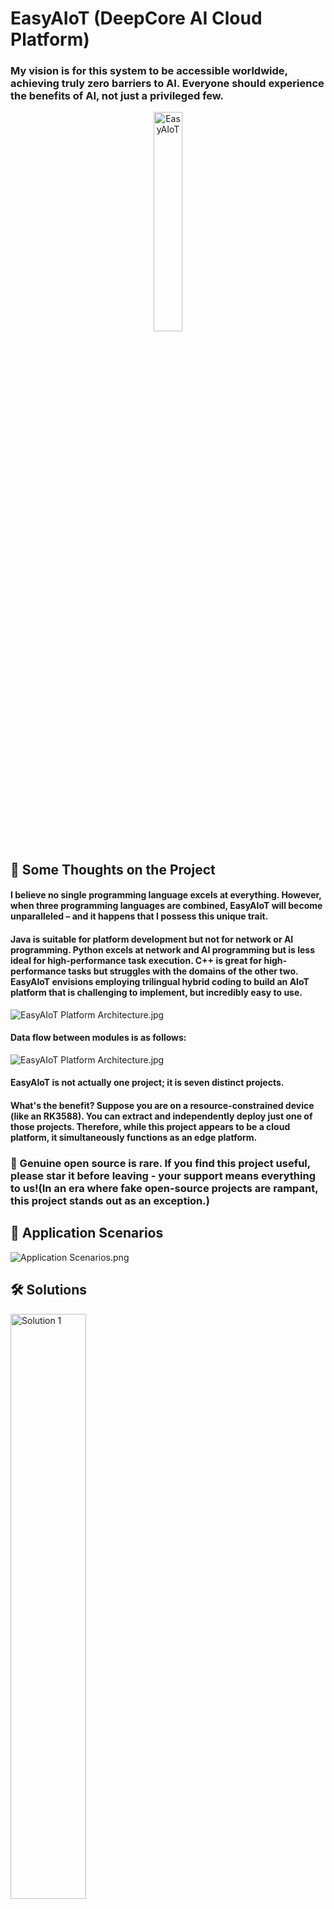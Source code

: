 # EasyAIoT (DeepCore AI Cloud Platform)
### My vision is for this system to be accessible worldwide, achieving truly zero barriers to AI. Everyone should experience the benefits of AI, not just a privileged few.
<div align="center">
    <img src=".image/logo.png" width="30%" height="30%" alt="EasyAIoT">
</div>

## 🌟 Some Thoughts on the Project
#### I believe no single programming language excels at everything. However, when three programming languages are combined, EasyAIoT will become unparalleled – and it happens that I possess this unique trait.
#### Java is suitable for platform development but not for network or AI programming. Python excels at network and AI programming but is less ideal for high-performance task execution. C++ is great for high-performance tasks but struggles with the domains of the other two. EasyAIoT envisions employing trilingual hybrid coding to build an AIoT platform that is challenging to implement, but incredibly easy to use.
![EasyAIoT Platform Architecture.jpg](.image/iframe2.jpg)
#### Data flow between modules is as follows:
![EasyAIoT Platform Architecture.jpg](.image/iframe3.jpg)
#### EasyAIoT is not actually one project; it is seven distinct projects.
#### What's the benefit? Suppose you are on a resource-constrained device (like an RK3588). You can extract and independently deploy just one of those projects. Therefore, while this project appears to be a cloud platform, it simultaneously functions as an edge platform.

### 🌟 Genuine open source is rare. If you find this project useful, please star it before leaving - your support means everything to us!(In an era where fake open-source projects are rampant, this project stands out as an exception.)

## 🎯 Application Scenarios
![Application Scenarios.png](.image/适用场景.png)

## 🛠️ Solutions
<div>
  <img src=".image/解决方案1.png" alt="Solution 1" width="49%" style="margin-right: 10px">
  <img src=".image/解决方案2.png" alt="Solution 2" width="49%">
</div>

## 🧩 Project Structure
EasyAIoT consists of five core projects:
- **WEB Module**: Frontend management interface based on Vue
- **DEVICE Module**: Java-based device management module responsible for IoT device access and management
- **VIDEO Module**: Python-based video processing module responsible for video stream processing and transmission
- **AI Module**: Python-based artificial intelligence processing module responsible for video analysis and AI algorithm execution
- **TASK Module**: C++-based high-performance task processing module responsible for compute-intensive task execution

## ☁️ EasyAIoT = AI + IoT = Cloud-Edge Integrated Solution
Supports thousands of vertical scenarios with customizable AI models and algorithm development. 

Deep integration empowers intelligent vision for everything: EasyAIoT constructs an efficient access and management network for IoT devices (especially massive cameras). We deeply integrate real-time streaming technology with cutting-edge AI to create a unified service core. This solution not only enables interoperability across heterogeneous devices but also deeply integrates HD video streams with powerful AI analytics engines, giving surveillance systems "intelligent eyes" – accurately enabling facial recognition, abnormal behavior analysis, risk personnel monitoring, and perimeter intrusion detection.

![EasyAIoT Platform Architecture](.image/iframe1.jpg)

## ⚠️ Disclaimer

EasyAIoT is an open-source learning project unrelated to commercial activities. Users must comply with laws and regulations and refrain from illegal activities. If EasyAIoT discovers user violations, it will cooperate with authorities and report to government agencies. Users bear full legal responsibility for illegal actions and shall compensate third parties for damages caused by usage. All EasyAIoT-related resources are used at the user's own risk.

## 📚 Official Documentation
- Documentation: http://pro.basiclab.top:9988/

## 🎮 Demo Environment
- Demo URL: http://pro.basiclab.top:8888/
- Username: admin
- Password: admin123

## ⚙️ Project Repositories
- Gitee: https://gitee.com/soaring-xiongkulu/easyaiot
- Github: https://github.com/soaring-xiongkulu/easyaiot

## 🛠️ Technology Stack
### Frontend
- **Core Framework**: Vue 3.3.8
- **Development Language**: TypeScript 5.2.2
- **Build Tool**: Vite 4.5.0
- **UI Component Library**: Ant Design Vue 4.0.7
- **State Management**: Pinia 2.1.7
- **Routing**: Vue Router 4.2.5
- **HTTP Client**: Axios/Alova 1.6.1
- **CSS**: UnoCSS 0.57.3
- **Package Manager**: pnpm 9.0.4

### Backend
- **DEVICE Module Framework**: 
  - Spring Boot 2.7.18
  - Spring Boot Starter Security
  - Gateway
  - SkyWalking
  - OpenFeign
  - Sentinel
  - Nacos
  - Kafka
  - TDEngine
  - MyBatis-Plus
  - PostgreSQL
- **AI Module Framework**：
  - Python 3.11+
  - Flask
  - Flask-Cors
  - Flask-Migrate
  - Flask-SQLAlchemy
  - OpenCV (cv2)
  - Pillow (PIL.Image)
  - Ultralytics
  - Psycopg2-Binary
- **VIDEO Module Framework**：
  - Python 3.11+
  - WSDiscovery
  - Netifaces
  - Onvif-Zeep
  - Pyserial
  - Paho_Mqtt
  - Flask
  - Flask-Cors
  - Flask-Migrate
  - Flask-SQLAlchemy
  - Psycopg2-Binary
- **TASK Module Framework**：
  - C++17
  - Opencv2
  - Httplib
  - Json
  - Librknn
  - Minio-Cpp
  - Mk-Media
  - RGA
  - Logging
  - Queue
  - Thread

## 📸 Screenshots
<div>
  <img src=".image/banner/banner1001.png" alt="Screenshot 1" width="49%" style="margin-right: 10px">
  <img src=".image/banner/banner1009.jpg" alt="Screenshot 2" width="49%">
</div>
<div>
  <img src=".image/banner/banner1006.jpg" alt="Screenshot 3" width="49%" style="margin-right: 10px">
  <img src=".image/banner/banner1010.jpg" alt="Screenshot 4" width="49%">
</div>
<div>
  <img src=".image/banner/banner1015.png" alt="Screenshot 5" width="49%" style="margin-right: 10px">
  <img src=".image/banner/banner1016.jpg" alt="Screenshot 6" width="49%">
</div>
<div>
  <img src=".image/banner/banner1007.jpg" alt="Screenshot 7" width="49%" style="margin-right: 10px">
  <img src=".image/banner/banner1008.jpg" alt="Screenshot 8" width="49%">
</div>
<div>
  <img src=".image/banner/banner1019.jpg" alt="Screenshot 7" width="49%" style="margin-right: 10px">
  <img src=".image/banner/banner1020.jpg" alt="Screenshot 8" width="49%">
</div>
<div>
  <img src=".image/banner/banner1023.jpg" alt="Screenshot 7" width="49%" style="margin-right: 10px">
  <img src=".image/banner/banner1024.jpg" alt="Screenshot 8" width="49%">
</div>
<div>
  <img src=".image/banner/banner1017.jpg" alt="Screenshot 7" width="49%" style="margin-right: 10px">
  <img src=".image/banner/banner1018.jpg" alt="Screenshot 8" width="49%">
</div>
<div>
  <img src=".image/banner/banner1021.jpg" alt="Screenshot 7" width="49%" style="margin-right: 10px">
  <img src=".image/banner/banner1022.jpg" alt="Screenshot 8" width="49%">
</div>
<div>
  <img src=".image/banner/banner1013.jpg" alt="Screenshot 9" width="49%" style="margin-right: 10px">
  <img src=".image/banner/banner1014.png" alt="Screenshot 10" width="49%">
</div>
<div>
  <img src=".image/banner/banner1011.jpg" alt="Screenshot 11" width="49%" style="margin-right: 10px">
  <img src=".image/banner/banner1012.jpg" alt="Screenshot 12" width="49%">
</div>
<div>
  <img src=".image/banner/banner1003.png" alt="Screenshot 13" width="49%" style="margin-right: 10px">
  <img src=".image/banner/banner1004.png" alt="Screenshot 14" width="49%">
</div>
<div>
  <img src=".image/banner/banner1005.png" alt="Screenshot 15" width="49%" style="margin-right: 10px">
  <img src=".image/banner/banner1002.png" alt="Screenshot 16" width="49%">
</div>

## 📞 Contact Information(You must read the group announcement when joining the group, otherwise you will be kicked out of the group)
<div>
  <img src=".image/联系方式.jpg" alt="联系方式" width="30%" style="margin-right: 10px">
  <img src=".image/微信群.jpg" alt="联系方式" width="30%" style="margin-right: 10px">
</div>

### 🪐 Knowledge Planet:
<p>
  <img src=".image/知识星球.jpg" alt="知识星球" width="30%">
</p>

## 💰 Sponsorship
<div>
    <img src=".image/微信支付.jpg" alt="WeChat Pay" width="30%" height="30%">
    <img src=".image/支付宝支付.jpg" alt="Alipay" width="30%" height="10%">
</div>

## 🙏 Acknowledgements
Thanks to the following contributors for code, feedback, donations, and support (in no particular order):
<table>
  <tbody>
    <tr>
      <td align="center" valign="top" width="11.11%"><a href="javascript:void(0)" target="_blank"><img src=".image/sponsor/Best%20Yao.jpg" width="80px;" alt="Best Yao"/><br /><sub><b>Best Yao</b></sub></a></td>
      <td align="center" valign="top" width="11.11%"><a href="https://gitee.com/weiloser" target="_blank"><img src=".image/sponsor/无为而治.jpg" width="80px;" alt="无为而治"/><br /><sub><b>无为而治</b></sub></a></td>
      <td align="center" valign="top" width="11.11%"><a href="https://gitee.com/gampa" target="_blank"><img src="./.image/sponsor/也许.jpg" width="80px;" alt="也许"/><br /><sub><b>也许</b></sub></a></td>
      <td align="center" valign="top" width="11.11%"><a href="https://gitee.com/leishaozhuanshudi" target="_blank"><img src="./.image/sponsor/⁰ʚᦔrꫀꪖꪑ⁰ɞ%20..jpg" width="80px;" alt="⁰ʚᦔrꫀꪖꪑ⁰ɞ ."/><br /><sub><b>⁰ʚᦔrꫀꪖꪑ⁰ɞ .</b></sub></a></td>
      <td align="center" valign="top" width="11.11%"><a href="https://gitee.com/fateson" target="_blank"><img src="./.image/sponsor/逆.jpg" width="80px;" alt="逆"/><br /><sub><b>逆</b></sub></a></td>
      <td align="center" valign="top" width="11.11%"><a href="https://gitee.com/dongGezzz_admin" target="_blank"><img src="./.image/sponsor/廖东旺.jpg" width="80px;" alt="廖东旺"/><br /><sub><b>廖东旺</b></sub></a></td>
      <td align="center" valign="top" width="11.11%"><a href="https://gitee.com/huangzhen1993" target="_blank"><img src="./.image/sponsor/黄振.jpg" width="80px;" alt="黄振"/><br /><sub><b>黄振</b></sub></a></td>
      <td align="center" valign="top" width="11.11%"><a href="https://gitee.com/chenxiaohong" target="_blank"><img src=".image/sponsor/右耳向西.jpg" width="80px;" alt="右耳向西"/><br /><sub><b>右耳向西</b></sub></a></td>      
      <td align="center" valign="top" width="11.11%"><a href="https://gitee.com/lcrsd123" target="_blank"><img src=".image/sponsor/城市稻草人.jpg" width="80px;" alt="城市稻草人"/><br /><sub><b>城市稻草人</b></sub></a></td>
    </tr>
    <tr>
      <td align="center" valign="top" width="11.11%"><a href="https://github.com/fengchunshen" target="_blank"><img src="./.image/sponsor/春生.jpg" width="80px;" alt="春生"/><br /><sub><b>春生</b></sub></a></td>
      <td align="center" valign="top" width="11.11%"><a href="https://gitee.com/mrfox_wang" target="_blank"><img src="./.image/sponsor/贵阳王老板.jpg" width="80px;" alt="贵阳王老板"/><br /><sub><b>贵阳王老板</b></sub></a></td>
      <td align="center" valign="top" width="11.11%"><a href="https://gitee.com/haobaby" target="_blank"><img src="./.image/sponsor/hao_chen.jpg" width="80px;" alt="hao_chen"/><br /><sub><b>hao_chen</b></sub></a></td>
      <td align="center" valign="top" width="11.11%"><a href="https://gitee.com/yuer629" target="_blank"><img src="./.image/sponsor/yuer629.jpg" width="80px;" alt="yuer629"/><br /><sub><b>yuer629</b></sub></a></td>
      <td align="center" valign="top" width="11.11%"><a href="https://gitee.com/cai-peikai/ai-project" target="_blank"><img src="./.image/sponsor/kong.jpg" width="80px;" alt="kong"/><br /><sub><b>kong</b></sub></a></td>
      <td align="center" valign="top" width="11.11%"><a href="https://gitee.com/HB1731276584" target="_blank"><img src="./.image/sponsor/岁月静好.jpg" width="80px;" alt="岁月静好"/><br /><sub><b>岁月静好</b></sub></a></td>
      <td align="center" valign="top" width="11.11%"><a href="https://gitee.com/hy5128" target="_blank"><img src="./.image/sponsor/Kunkka.jpg" width="80px;" alt="Kunkka"/><br /><sub><b>Kunkka</b></sub></a></td>
      <td align="center" valign="top" width="11.11%"><a href="https://gitee.com/cnlijf" target="_blank"><img src="./.image/sponsor/李江峰.jpg" width="80px;" alt="李江峰"/><br /><sub><b>李江峰</b></sub></a></td>
      <td align="center" valign="top" width="11.11%"><a href="https://gitee.com/Yang619" target="_blank"><img src="./.image/sponsor/Chao..jpg" width="80px;" alt="Chao."/><br /><sub><b>Chao.</b></sub></a></td>
    </tr>
    <tr>
      <td align="center" valign="top" width="11.11%"><a href="https://gitee.com/guo-dida" target="_blank"><img src="./.image/sponsor/灬.jpg" width="80px;" alt="灬"/><br /><sub><b>灬</b></sub></a></td>
      <td align="center" valign="top" width="11.11%"><a href="https://github.com/XyhBill" target="_blank"><img src="./.image/sponsor/Mr.LuCkY.jpg" width="80px;" alt="Mr.LuCkY"/><br /><sub><b>Mr.LuCkY</b></sub></a></td>
      <td align="center" valign="top" width="11.11%"><a href="https://gitee.com/timeforeverz" target="_blank"><img src="./.image/sponsor/泓.jpg" width="80px;" alt="泓"/><br /><sub><b>泓</b></sub></a></td>
      <td align="center" valign="top" width="11.11%"><a href="https://gitee.com/mySia" target="_blank"><img src="./.image/sponsor/i.jpg" width="80px;" alt="i"/><br /><sub><b>i</b></sub></a></td>
      <td align="center" valign="top" width="11.11%"><a href="javascript:void(0)" target="_blank"><img src="./.image/sponsor/依依.jpg" width="80px;" alt="依依"/><br /><sub><b>依依</b></sub></a></td>
      <td align="center" valign="top" width="11.11%"><a href="https://gitee.com/sunbirder" target="_blank"><img src="./.image/sponsor/小菜鸟先飞.jpg" width="80px;" alt="小菜鸟先飞"/><br /><sub><b>小菜鸟先飞</b></sub></a></td>
      <td align="center" valign="top" width="11.11%"><a href="https://gitee.com/mmy0" target="_blank"><img src="./.image/sponsor/追溯未来-_-.jpg" width="80px;" alt="追溯未来"/><br /><sub><b>追溯未来</b></sub></a></td>
      <td align="center" valign="top" width="11.11%"><a href="https://gitee.com/ccqingshan" target="_blank"><img src="./.image/sponsor/青衫.jpg" width="80px;" alt="青衫"/><br /><sub><b>青衫</b></sub></a></td>
      <td align="center" valign="top" width="11.11%"><a href="https://gitee.com/jiangchunJava" target="_blank"><img src="./.image/sponsor/Fae.jpg" width="80px;" alt="Fae"/><br /><sub><b>Fae</b></sub></a></td>
    </tr>
    <tr>
      <td align="center" valign="top" width="11.11%"><a href="https://gitee.com/huang-xiangtai" target="_blank"><img src="./.image/sponsor/憨憨.jpg" width="80px;" alt="憨憨"/><br /><sub><b>憨憨</b></sub></a></td>
      <td align="center" valign="top" width="11.11%"><a href="https://gitee.com/gu-beichen-starlight" target="_blank"><img src="./.image/sponsor/文艺小青年.jpg" width="80px;" alt="文艺小青年"/><br /><sub><b>文艺小青年</b></sub></a></td>
      <td align="center" valign="top" width="11.11%"><a href="https://github.com/zhangnanchao" target="_blank"><img src="./.image/sponsor/lion.jpg" width="80px;" alt="lion"/><br /><sub><b>lion</b></sub></a></td>
      <td align="center" valign="top" width="11.11%"><a href="https://gitee.com/yupccc" target="_blank"><img src="./.image/sponsor/汪汪队立大功.jpg" width="80px;" alt="汪汪队立大功"/><br /><sub><b>汪汪队立大功</b></sub></a></td>
      <td align="center" valign="top" width="11.11%"><a href="https://gitee.com/wcjjjjjjj" target="_blank"><img src="./.image/sponsor/wcj.jpg" width="80px;" alt="wcj"/><br /><sub><b>wcj</b></sub></a></td>
      <td align="center" valign="top" width="11.11%"><a href="https://gitee.com/hufanglei" target="_blank"><img src="./.image/sponsor/🌹怒放de生命😋.jpg" width="80px;" alt="怒放de生命"/><br /><sub><b>怒放de生命</b></sub></a></td>
      <td align="center" valign="top" width="11.11%"><a href="https://gitee.com/juyunsuan" target="_blank"><img src="./.image/sponsor/蓝速传媒.jpg" width="80px;" alt="蓝速传媒"/><br /><sub><b>蓝速传媒</b></sub></a></td>
      <td align="center" valign="top" width="11.11%"><a href="https://gitee.com/achieve275" target="_blank"><img src="./.image/sponsor/Achieve_Xu.jpg" width="80px;" alt="Achieve_Xu"/><br /><sub><b>Achieve_Xu</b></sub></a></td>
      <td align="center" valign="top" width="11.11%"><a href="https://gitee.com/nicholasld" target="_blank"><img src="./.image/sponsor/NicholasLD.jpg" width="80px;" alt="NicholasLD"/><br /><sub><b>NicholasLD</b></sub></a></td>
    </tr>
    <tr>
      <td align="center" valign="top" width="11.11%"><a href="https://gitee.com/ADVISORYZ" target="_blank"><img src=".image/sponsor/ADVISORYZ.jpg" width="80px;" alt="ADVISORYZ"/><br /><sub><b>ADVISORYZ</b></sub></a></td>
      <td align="center" valign="top" width="11.11%"><a href="https://gitee.com/dongxinji" target="_blank"><img src="./.image/sponsor/take%20your%20time%20or.jpg" width="80px;" alt="take your time or"/><br /><sub><b>take your time or</b></sub></a></td>
      <td align="center" valign="top" width="11.11%"><a href="https://github.com/xu756" target="_blank"><img src="./.image/sponsor/碎碎念..jpg" width="80px;" alt="碎碎念."/><br /><sub><b>碎碎念.</b></sub></a></td>
      <td align="center" valign="top" width="11.11%"><a href="https://gitee.com/lwisme" target="_blank"><img src="./.image/sponsor/北街.jpg" width="80px;" alt="北街"/><br /><sub><b>北街</b></sub></a></td>
      <td align="center" valign="top" width="11.11%"><a href="https://gitee.com/yu-xinyan71" target="_blank"><img src="./.image/sponsor/Dorky%20TAT.jpg" width="80px;" alt="Dorky TAT"/><br /><sub><b>Dorky TAT</b></sub></a></td>
      <td align="center" valign="top" width="11.11%"><a href="https://gitee.com/shup092_admin" target="_blank"><img src="./.image/sponsor/shup.jpg" width="80px;" alt="shup"/><br /><sub><b>shup</b></sub></a></td>
      <td align="center" valign="top" width="11.11%"><a href="https://github.com/派大星" target="_blank"><img src="./.image/sponsor/派大星.jpg" width="80px;" alt="派大星"/><br /><sub><b>派大星</b></sub></a></td>
      <td align="center" valign="top" width="11.11%"><a href="https://gitee.com/wz_vue_gitee_181" target="_blank"><img src="./.image/sponsor/棒槌🧿🍹🍹🧿.jpg" width="80px;" alt="棒槌🧿🍹🍹🧿"/><br /><sub><b>棒槌</b></sub></a></td>
      <td align="center" valign="top" width="11.11%"><a href="https://gitee.com/nctwo" target="_blank"><img src=".image/sponsor/信微输传助手.jpg" width="80px;" alt="信微输传助手"/><br /><sub><b>信微输传助手</b></sub></a></td>
    </tr>
    <tr>
      <td align="center" valign="top" width="11.11%"><a href="https://gitee.com/baobaomo" target="_blank"><img src="./.image/sponsor/放学丶别走.jpg" width="80px;" alt="放学丶别走"/><br /><sub><b>放学丶别走</b></sub></a></td>
      <td align="center" valign="top" width="11.11%"><a href="https://gitee.com/Mo_bai1016" target="_blank"><img src=".image/sponsor/Bug写手墨白.jpg" width="80px;" alt="Bug写手墨白"/><br /><sub><b>Bug写手墨白</b></sub></a></td>
      <td align="center" valign="top" width="11.11%"><a href="https://gitee.com/kevinosc_admin" target="_blank"><img src=".image/sponsor/kevin.jpg" width="80px;" alt="kevin"/><br /><sub><b>kevin</b></sub></a></td>
      <td align="center" valign="top" width="11.11%"><a href="https://gitee.com/lhyicn" target="_blank"><img src=".image/sponsor/童年.jpg" width="80px;" alt="童年"/><br /><sub><b>童年</b></sub></a></td>
      <td align="center" valign="top" width="11.11%"><a href="https://gitee.com/l9999_admin" target="_blank"><img src=".image/sponsor/一往无前.jpg" width="80px;" alt="一往无前"/><br /><sub><benen>一往无前</benen></sub></a></td>
    </tr>
  </tbody>
</table>

## 📄 Open Source License
[MIT LICENSE](LICENSE)

## ©️ Copyright Notice
EasyAIoT follows the [MIT LICENSE](LICENSE). Commercial use is permitted provided original author/copyright information is retained.

## 🌟 Star Growth Trend Chart
[![Stargazers over time](https://starchart.cc/soaring-xiongkulu/easyaiot.svg?variant=adaptive)](https://starchart.cc/soaring-xiongkulu/easyaiot)